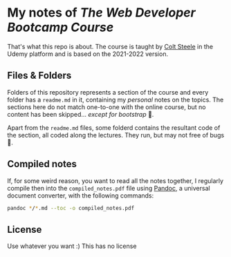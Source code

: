 # My notes of *The Web Developer Bootcamp Course*

That's what this repo is about. The course is taught by [Colt Steele](https://github.com/Colt) in the Udemy platform and is based on the 2021-2022 version.

## Files & Folders
Folders  of this repository represents a section of the course and every folder has a `readme.md` in it, containing my *personal* notes on the topics. The sections here do not match one-to-one with the online course, but no content has been skipped... *except for bootstrap* :boot:.

Apart from the `readme.md` files, some folderd contains the resultant code of the section, all coded along the lectures. They run, but may not free of bugs :bug:.

## Compiled notes
If, for some weird reason, you want to read all the notes together, I regularly compile then into the `compiled_notes.pdf` file using [Pandoc](https://pandoc.org/), a universal document converter, with the following commands:

```sh
pandoc */*.md --toc -o compiled_notes.pdf
```

## License
Use whatever you want :)
This has no license
